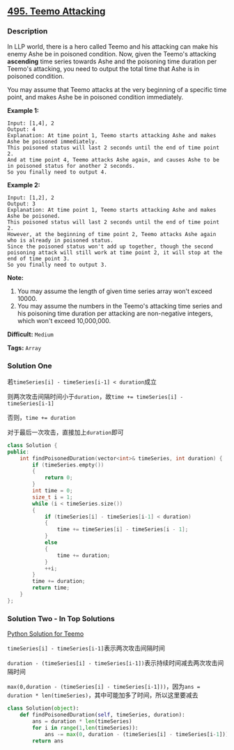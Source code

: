 ## [495. Teemo Attacking](https://leetcode.com/problems/teemo-attacking/#/description)

### Description

In LLP world, there is a hero called Teemo and his attacking can make his enemy Ashe be in poisoned condition. Now, given the Teemo's attacking **ascending** time series towards Ashe and the poisoning time duration per Teemo's attacking, you need to output the total time that Ashe is in poisoned condition.

You may assume that Teemo attacks at the very beginning of a specific time point, and makes Ashe be in poisoned condition immediately.

**Example 1:**

```
Input: [1,4], 2
Output: 4
Explanation: At time point 1, Teemo starts attacking Ashe and makes Ashe be poisoned immediately.
This poisoned status will last 2 seconds until the end of time point 2.
And at time point 4, Teemo attacks Ashe again, and causes Ashe to be in poisoned status for another 2 seconds.
So you finally need to output 4.

```

**Example 2:**

```
Input: [1,2], 2
Output: 3
Explanation: At time point 1, Teemo starts attacking Ashe and makes Ashe be poisoned.
This poisoned status will last 2 seconds until the end of time point 2.
However, at the beginning of time point 2, Teemo attacks Ashe again who is already in poisoned status.
Since the poisoned status won't add up together, though the second poisoning attack will still work at time point 2, it will stop at the end of time point 3.
So you finally need to output 3.

```

**Note:**

1. You may assume the length of given time series array won't exceed 10000.
2. You may assume the numbers in the Teemo's attacking time series and his poisoning time duration per attacking are non-negative integers, which won't exceed 10,000,000.

**Difficult:** `Medium`

**Tags:** `Array`

### Solution One

若`timeSeries[i] - timeSeries[i-1] < duration`成立

则两次攻击间隔时间小于`duration`，故`time += timeSeries[i] - timeSeries[i-1]`

否则，`time += duration`

对于最后一次攻击，直接加上`duration`即可

```c++
class Solution {
public:
    int findPoisonedDuration(vector<int>& timeSeries, int duration) {
        if (timeSeries.empty())
        {
            return 0;
        }
        int time = 0;
        size_t i = 1;
        while (i < timeSeries.size())
        {
            if (timeSeries[i] - timeSeries[i-1] < duration)
            {
                time += timeSeries[i] - timeSeries[i - 1];
            }
            else
            {
                time += duration;
            }
            ++i;
        }
        time += duration;
        return time;
    }
};
```

### Solution Two - In Top Solutions

[Python Solution for Teemo](https://discuss.leetcode.com/topic/77360/python-solution-for-teemo)

`timeSeries[i] - timeSeries[i-1]`表示两次攻击间隔时间

`duration - (timeSeries[i] - timeSeries[i-1])`表示持续时间减去两次攻击间隔时间

`max(0,duration - (timeSeries[i] - timeSeries[i-1]))`，因为`ans = duration * len(timeSeries)`，其中可能加多了时间，所以这里要减去

```python
class Solution(object):
    def findPoisonedDuration(self, timeSeries, duration):
        ans = duration * len(timeSeries)
        for i in range(1,len(timeSeries)):
            ans -= max(0, duration - (timeSeries[i] - timeSeries[i-1]))
        return ans
```
